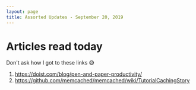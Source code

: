 ```yaml
---
layout: page
title: Assorted Updates - September 20, 2019
---
```


# Articles read today
Don't ask how I got to these links 😅

1. https://doist.com/blog/pen-and-paper-productivity/
2. https://github.com/memcached/memcached/wiki/TutorialCachingStory

